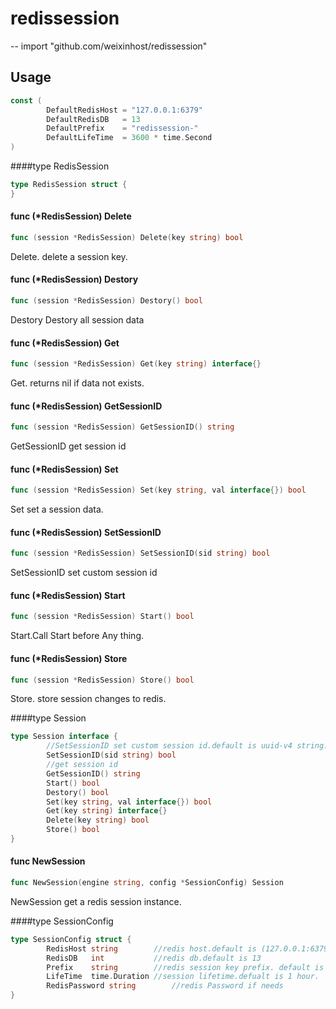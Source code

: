 # redissession
--
    import "github.com/weixinhost/redissession"

## Usage

```go
const (
       	DefaultRedisHost = "127.0.0.1:6379"
       	DefaultRedisDB   = 13
       	DefaultPrefix    = "redissession-"
       	DefaultLifeTime  = 3600 * time.Second
)
```

####type RedisSession

```go
type RedisSession struct {
}
```


#### func (*RedisSession) Delete

```go
func (session *RedisSession) Delete(key string) bool
```

Delete. delete a session key.

#### func (*RedisSession) Destory

```go
func (session *RedisSession) Destory() bool
```

Destory Destory all session data

#### func (*RedisSession) Get

```go
func (session *RedisSession) Get(key string) interface{}
```

Get. returns nil if data not exists.

#### func (*RedisSession) GetSessionID

```go
func (session *RedisSession) GetSessionID() string
```

GetSessionID get session id

#### func (*RedisSession) Set

```go
func (session *RedisSession) Set(key string, val interface{}) bool
```

Set set a session data.

#### func (*RedisSession) SetSessionID

```go
func (session *RedisSession) SetSessionID(sid string) bool
```

SetSessionID set custom session id

#### func (*RedisSession) Start

```go
func (session *RedisSession) Start() bool
```

Start.Call Start before Any thing.

#### func (*RedisSession) Store

```go
func (session *RedisSession) Store() bool
```

Store. store session changes to redis.

####type Session

```go
type Session interface {
       	//SetSessionID set custom session id.default is uuid-v4 string.
       	SetSessionID(sid string) bool
       	//get session id
       	GetSessionID() string
       	Start() bool
       	Destory() bool
       	Set(key string, val interface{}) bool
       	Get(key string) interface{}
       	Delete(key string) bool
       	Store() bool
}
```


#### func  NewSession

```go
func NewSession(engine string, config *SessionConfig) Session
```

NewSession get a redis session instance.

####type SessionConfig

```go
type SessionConfig struct {
       	RedisHost string        //redis host.default is (127.0.0.1:6379)
       	RedisDB   int           //redis db.default is 13
       	Prefix    string        //redis session key prefix. default is `redissession-`
       	LifeTime  time.Duration //session lifetime.defualt is 1 hour.
        RedisPassword string        //redis Password if needs
}
```